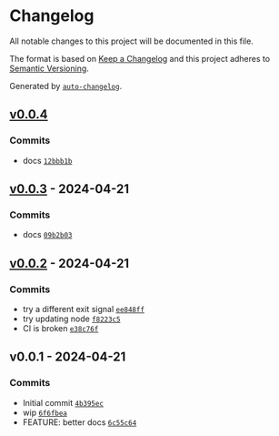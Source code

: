 # Changelog

All notable changes to this project will be documented in this file.

The format is based on [Keep a Changelog](https://keepachangelog.com/en/1.0.0/)
and this project adheres to [Semantic Versioning](https://semver.org/spec/v2.0.0.html).

Generated by [`auto-changelog`](https://github.com/CookPete/auto-changelog).

## [v0.0.4](https://github.com/bicycle-codes/link/compare/v0.0.3...v0.0.4)

### Commits

- docs [`12bbb1b`](https://github.com/bicycle-codes/link/commit/12bbb1bb8c043bf9e43d8ec7bcdf6fa0d48bb057)

## [v0.0.3](https://github.com/bicycle-codes/link/compare/v0.0.2...v0.0.3) - 2024-04-21

### Commits

- docs [`09b2b03`](https://github.com/bicycle-codes/link/commit/09b2b035d3074975eea481cd68c173bb2e334601)

## [v0.0.2](https://github.com/bicycle-codes/link/compare/v0.0.1...v0.0.2) - 2024-04-21

### Commits

- try a different exit signal [`ee848ff`](https://github.com/bicycle-codes/link/commit/ee848ff404c871f36ca0b6fd8bf8dc9a2f71d557)
- try updating node [`f8223c5`](https://github.com/bicycle-codes/link/commit/f8223c5ef7da85b4448ae79f3e089462e56c1f58)
- CI is broken [`e38c76f`](https://github.com/bicycle-codes/link/commit/e38c76f32a1fbb3b06454cd1268e3b1ab829ca9e)

## v0.0.1 - 2024-04-21

### Commits

- Initial commit [`4b395ec`](https://github.com/bicycle-codes/link/commit/4b395ec1b145a8bc87b2367120b7d6b2f845b15c)
- wip [`6f6fbea`](https://github.com/bicycle-codes/link/commit/6f6fbea4a3849e7520b0ee74b9f280acf2dcb426)
- FEATURE: better docs [`6c55c64`](https://github.com/bicycle-codes/link/commit/6c55c6433b3dd35c324b2edebcfbe0776d363d54)
